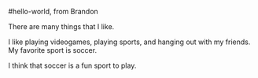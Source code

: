 #hello-world, from Brandon

There are many things that I like.

I like playing videogames, playing sports, and hanging out with my friends.
My favorite sport is soccer.

I think that soccer is a fun sport to play.
